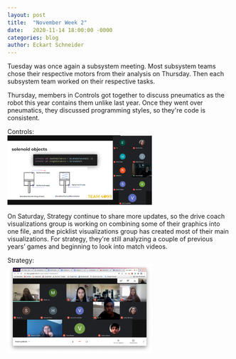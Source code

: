```yaml
---
layout: post
title:  "November Week 2"
date:   2020-11-14 18:00:00 -0000
categories: blog
author: Eckart Schneider
---
```

Tuesday was once again a subsystem meeting. Most subsystem teams chose their respective motors from their analysis on Thursday. Then each subsystem team worked on their respective tasks.

Thursday, members in Controls got together to discuss pneumatics as the robot this year contains them unlike last year. Once they went over pneumatics, they discussed programming styles, so they're code is consistent.

Controls: \
<img src="/img/blog/2020-11-14/november12controls.png" width="325"/>

On Saturday, Strategy continue to share more updates, so the drive coach visualizations group is working on combining some of their graphics into one file, and the picklist visualizations group has created most of their main visualizations. For strategy, they're still analyzing a couple of previous years’ games and beginning to look into match videos.

Strategy: \
<img src="/img/blog/2020-11-14/november14strategy.png" width="325"/>